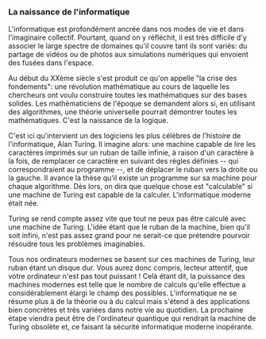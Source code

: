 ### La naissance de l'informatique

L'informatique est profondément ancrée dans nos modes de vie et dans l'imaginaire collectif. Pourtant, quand on y réfléchit, il est très difficile d'y associer le large spectre de domaines qu'il couvre tant ils sont variés: du partage de vidéos ou de photos aux simulations numériques qui envoient des fusées dans l'espace.

Au début du XXème siècle s'est produit ce qu'on appelle "la crise des fondements": une révolution mathématique au cours de laquelle les chercheurs ont voulu construire toutes les mathématiques sur des bases solides. Les mathématiciens de l'époque se demandent alors si, en utilisant des algorithmes, une théorie universelle pourrait démontrer toutes les mathématiques. C'est la naissance de la logique.

C'est ici qu'intervient un des logiciens les plus célèbres de l'histoire de l'informatique, Alan Turing. Il imagine alors: une machine capable de lire les caractères imprimés sur un ruban de taille infinie, à raison d'un caractère à la fois, de remplacer ce caractère en suivant des règles définies -- qui correspondraient au programme --, et de déplacer le ruban vers la droite ou la gauche. Il avance la thèse qu'il existe un programme sur sa machine pour chaque algorithme. Dès lors, on dira que quelque chose est "calculable" si une machine de Turing est capable de la calculer. L'informatique moderne était née.

Turing se rend compte assez vite que tout ne peux pas être calculé avec une machine de Turing. L'idée étant que le ruban de la machine, bien qu'il soit infini, n'est pas assez grand pour ne serait-ce que prétendre pourvoir résoudre tous les problèmes imaginables.

Tous nos ordinateurs modernes se basent sur ces machines de Turing, leur ruban étant un disque dur. Vous aurez donc compris, lecteur attentif, que votre ordinateur n'est pas tout puissant ! Celà étant dit, la puissance des machines modernes est telle que le nombre de calculs qu'elle effectue a considérablement élargi le champ des possibles. L'informatique ne se résume plus à de la théorie ou à du calcul mais s'étend à des applications bien concrètes et très variées dans notre vie au quotidien. La prochaine étape viendra peut être de l'ordinateur quantique qui rendrait la machine de Turing obsolète et, ce faisant la sécurité informatique moderne inopérante.
